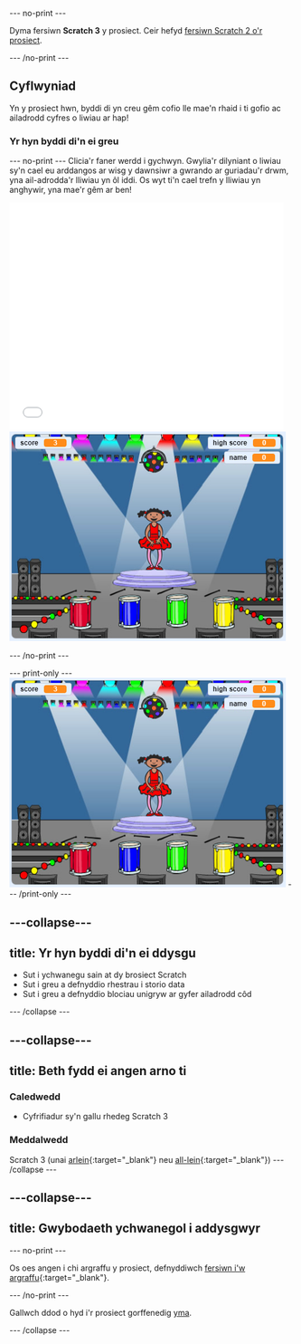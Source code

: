 --- no-print ---

Dyma fersiwn **Scratch 3** y prosiect. Ceir hefyd [fersiwn Scratch 2 o'r prosiect](https://projects.raspberrypi.org/cy-GB/projects/memory-scratch2).

--- /no-print ---

## Cyflwyniad

Yn y prosiect hwn, byddi di yn creu gêm cofio lle mae'n rhaid i ti gofio ac ailadrodd cyfres o liwiau ar hap!

### Yr hyn byddi di'n ei greu

--- no-print --- Clicia'r faner werdd i gychwyn. Gwylia'r dilyniant o liwiau sy'n cael eu arddangos ar wisg y dawnsiwr a gwrando ar guriadau'r drwm, yna ail-adrodda'r lliwiau yn ôl iddi. Os wyt ti'n cael trefn y lliwiau yn anghywir, yna mae'r gêm ar ben!

<div class="scratch-preview">
  <iframe allowtransparency="true" width="485" height="402" src="//scratch.mit.edu/projects/embed/327351946/?autostart=false" frameborder="0" allowfullscreen scrolling="no" mark="crwd-mark"></iframe> <img src="images/screenshot.png" />
</div>

--- /no-print ---

--- print-only --- ![screenshot of finished game](images/screenshot.png) --- /print-only ---

---collapse---
---
title: Yr hyn byddi di'n ei ddysgu
---
+ Sut i ychwanegu sain at dy brosiect Scratch
+ Sut i greu a defnyddio rhestrau i storio data
+ Sut i greu a defnyddio blociau unigryw ar gyfer ailadrodd côd

--- /collapse ---

---collapse---
---
title: Beth fydd ei angen arno ti
---
### Caledwedd

+ Cyfrifiadur sy'n gallu rhedeg Scratch 3

### Meddalwedd

Scratch 3 (unai [arlein](https://rpf.io/scratchon){:target="_blank"} neu [all-lein](https://rpf.io/scratchoff){:target="_blank"}) --- /collapse ---

---collapse---
---
title: Gwybodaeth ychwanegol i addysgwyr
---
--- no-print ---

Os oes angen i chi argraffu y prosiect, defnyddiwch [fersiwn i'w argraffu](https://projects.raspberrypi.org/cy-GB/projects/memory/print){:target="_blank"}.

--- /no-print ---

Gallwch ddod o hyd i'r prosiect gorffenedig [yma](http://rpf.io/p/cy-GB/memory-get).

--- /collapse ---